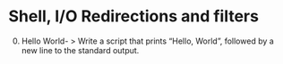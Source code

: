 # Shell, I/O Redirections and filters
0. Hello World- > Write a script that prints “Hello, World”, followed by a new line to the standard output.
